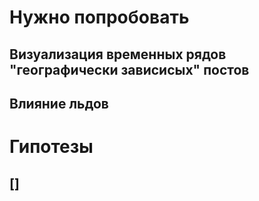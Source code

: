 # Нужно попробовать

## Визуализация временных рядов "географически зависисых" постов
## Влияние льдов 

# Гипотезы 

## []
##
